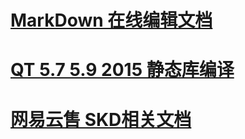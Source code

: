 




[MarkDown 在线编辑文档](https://stackedit.io/editor)
==========

[QT 5.7 5.9 2015 静态库编译](https://blog.csdn.net/lixiaoxin1989/article/details/53838277)
==========

[网易云售 SKD相关文档](http://netease.im/?from=nim&clueFrom=nim)
==========